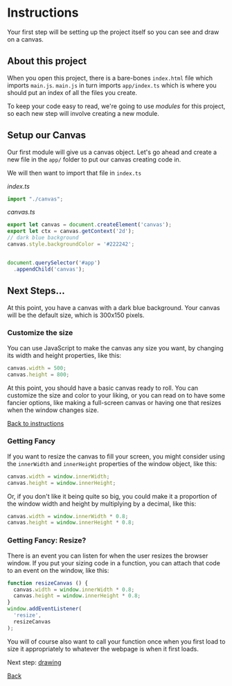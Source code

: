 # Instructions  
Your first step will be setting up the project itself so you can see and draw on a canvas. 

## About this project
When you open this project, there is a bare-bones `index.html` file which imports `main.js`.  `main.js` in turn imports `app/index.ts` which is where you should put an index of all the files you create.

To keep your code easy to read, we're going to use *modules* for this project, so each new step will involve creating a new module.

## Setup our Canvas

Our first module will give us a canvas object. Let's go ahead and create a new file in the `app/` folder to put our canvas creating code in.

We will then want to import that file in `index.ts`

*index.ts*
```typescript
import "./canvas";
```
*canvas.ts*

```typescript
export let canvas = document.createElement('canvas');
export let ctx = canvas.getContext('2d');
// dark blue background
canvas.style.backgroundColor = '#222242';


document.querySelector('#app')
  .appendChild('canvas');
```

## Next Steps...

At this point, you have a canvas with a dark blue background. Your canvas will be the default size, which is 300x150 pixels.

### Customize the size

You can use JavaScript to make the canvas any size you want, by changing its width and height properties, like this:

```typescript
canvas.width = 500;
canvas.height = 800;
```

At this point, you should have a basic canvas ready to roll. You can customize the size and color to your liking, or you can read on to have some fancier options, like making a full-screen canvas or having one that resizes when the window changes size.

[Back to instructions](instructions.md)

### Getting Fancy

If you want to resize the canvas to fill your screen, you might consider using the `innerWidth` and `innerHeight` properties of the window object, like this:

```typescript
canvas.width = window.innerWidth;
canvas.height = window.innerHeight;
```

Or, if you don't like it being quite so big, you could make it a proportion of the window width and height by multiplying by a decimal, like this:

```typescript
canvas.width = window.innerWidth * 0.8;
canvas.height = window.innerHeight * 0.8;
```

### Getting Fancy: Resize?

There is an event you can listen for when the user resizes the browser window. If you put your sizing code in a function, you can attach that code to an event on the window, like this:

```typescript
function resizeCanvas () {
  canvas.width = window.innerWidth * 0.8;
  canvas.height = window.innerHeight * 0.8;
}
window.addEventListener(
  'resize',
  resizeCanvas
);
```

You will of course also want to call your function once when you first load to size it appropriately to whatever the webpage is when it first loads.

Next step: [drawing](draw.md)

[Back](index.md)